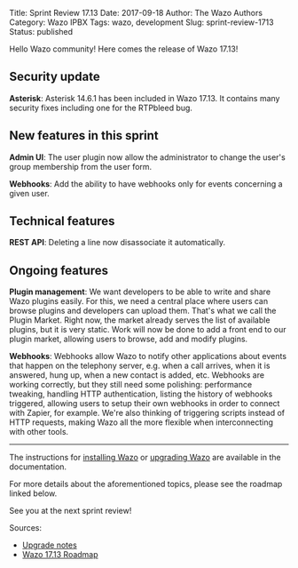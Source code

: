 Title: Sprint Review 17.13
Date: 2017-09-18
Author: The Wazo Authors
Category: Wazo IPBX
Tags: wazo, development
Slug: sprint-review-1713
Status: published

Hello Wazo community! Here comes the release of Wazo 17.13!

## Security update

**Asterisk**: Asterisk 14.6.1 has been included in Wazo 17.13. It contains many security fixes including one for the RTPbleed bug.


## New features in this sprint

**Admin UI**: The user plugin now allow the administrator to change the user's group membership from the user form.

**Webhooks**: Add the ability to have webhooks only for events concerning a given user.


## Technical features

**REST API**: Deleting a line now disassociate it automatically.


## Ongoing features

**Plugin management**: We want developers to be able to write and share Wazo plugins easily. For this, we need a central place where users can browse plugins and developers can upload them. That's what we call the Plugin Market. Right now, the market already serves the list of available plugins, but it is very static. Work will now be done to add a front end to our plugin market, allowing users to browse, add and modify plugins.

**Webhooks**: Webhooks allow Wazo to notify other applications about events that happen on the telephony server, e.g. when a call arrives, when it is answered, hung up, when a new contact is added, etc. Webhooks are working correctly, but they still need some polishing: performance tweaking, handling HTTP authentication, listing the history of webhooks triggered, allowing users to setup their own webhooks in order to connect with Zapier, for example. We're also thinking of triggering scripts instead of HTTP requests, making Wazo all the more flexible when interconnecting with other tools.


---

The instructions for [installing Wazo](http://documentation.wazo.community/en/stable/installation/installsystem.html) or [upgrading Wazo](http://documentation.wazo.community/en/stable/upgrade/upgrade.html) are available in the documentation.

For more details about the aforementioned topics, please see the roadmap linked below.

See you at the next sprint review!

Sources:

* [Upgrade notes](http://documentation.wazo.community/en/wazo-17.13/upgrade/upgrade.html#upgrade-notes)
* [Wazo 17.13 Roadmap](https://projects.wazo.community/versions/266)
